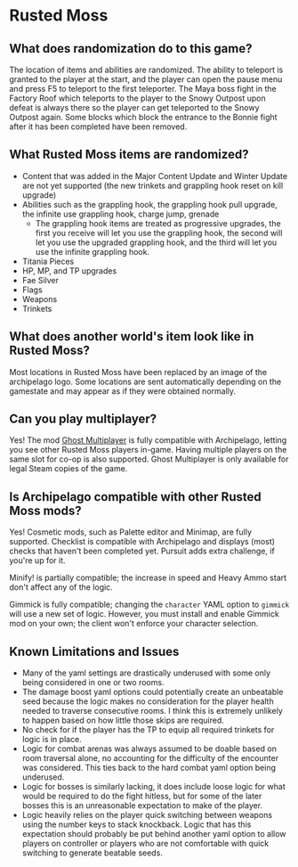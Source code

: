 # Rusted Moss

## What does randomization do to this game?
The location of items and abilities are randomized. The ability to teleport is granted to the player at the start, and the player can open the pause menu and press F5 to teleport to the first teleporter. The Maya boss fight in the Factory Roof which teleports to the player to the Snowy Outpost upon defeat is always there so the player can get teleported to the Snowy Outpost again. Some blocks which block the entrance to the Bonnie fight after it has been completed have been removed.

## What Rusted Moss items are randomized?
* Content that was added in the Major Content Update and Winter Update are not yet supported (the new trinkets and grappling hook reset on kill upgrade)
* Abilities such as the grappling hook, the grappling hook pull upgrade, the infinite use grappling hook, charge jump, grenade
   * The grappling hook items are treated as progressive upgrades, the first you receive will let you use the grappling hook, the second will let you use the upgraded grappling hook, and the third will let you use the infinite grappling hook.
* Titania Pieces
* HP, MP, and TP upgrades
* Fae Silver
* Flags
* Weapons
* Trinkets

## What does another world's item look like in Rusted Moss?
Most locations in Rusted Moss have been replaced by an image of the archipelago logo. Some locations are sent automatically depending on the gamestate and may appear as if they were obtained normally.

## Can you play multiplayer?

Yes! The mod [Ghost Multiplayer](https://steamcommunity.com/sharedfiles/filedetails/?id=3484991017) is fully compatible with Archipelago, letting you see other Rusted Moss players in-game. Having multiple players on the same slot for co-op is also supported. Ghost Multiplayer is only available for legal Steam copies of the game.

## Is Archipelago compatible with other Rusted Moss mods?

Yes! Cosmetic mods, such as Palette editor and Minimap, are fully supported. Checklist is compatible with Archipelago and displays (most) checks that haven't been completed yet. Pursuit adds extra challenge, if you're up for it.

Minify! is partially compatible; the increase in speed and Heavy Ammo start don't affect any of the logic.

Gimmick is fully compatible; changing the `character` YAML option to `gimmick` will use a new set of logic. However, you must install and enable Gimmick mod on your own; the client won't enforce your character selection.

## Known Limitations and Issues
* Many of the yaml settings are drastically underused with some only being considered in one or two rooms.
* The damage boost yaml options could potentially create an unbeatable seed because the logic makes no consideration for the player health needed to traverse consecutive rooms. I think this is extremely unlikely to happen based on how little those skips are required.
* No check for if the player has the TP to equip all required trinkets for logic is in place.
* Logic for combat arenas was always assumed to be doable based on room traversal alone, no accounting for the difficulty of the encounter was considered. This ties back to the hard combat yaml option being underused.
* Logic for bosses is similarly lacking, it does include loose logic for what would be required to do the fight hitless, but for some of the later bosses this is an unreasonable expectation to make of the player.
* Logic heavily relies on the player quick switching between weapons using the number keys to stack knockback. Logic that has this expectation should probably be put behind another yaml option to allow players on controller or players who are not comfortable with quick switching to generate beatable seeds.